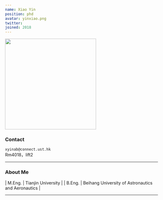 ```yaml
---
name: Xiao Yin
position: phd
avatar: yinxiao.png
twitter:
joined: 2018
---
```


<img width="300" src="{{site.baseurl}}/images/people/{{page.avatar}}" data-action="zoom">

### Contact

<i class="fa fa-envelope-o"></i>  `xyinab@connect.ust.hk`<br>
<i class="fa fa-building"></i> Rm4018，lift2 <br>

<hr>

### About Me 

| M.Eng. | Tianjin University |
| B.Eng. | Beihang University of Astronautics and Aeronautics |

<hr>


